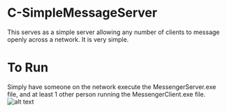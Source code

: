 # C-SimpleMessageServer
This serves as a simple server allowing any number of clients to message openly across a network. It is very simple.
# To Run
Simply have someone on the network execute the MessengerServer.exe file, and at least 1 other person running the MessengerClient.exe file.
![alt text](https://github.com/Odonn159/C-SimpleMessageServer/?raw=true)
